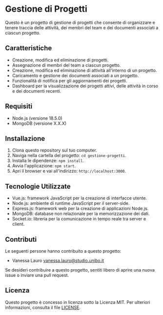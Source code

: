 # Gestione di Progetti

Questo è un progetto di gestione di progetti che consente di organizzare e tenere traccia delle attività, dei membri del team e dei documenti associati a ciascun progetto.

## Caratteristiche

- Creazione, modifica ed eliminazione di progetti.
- Assegnazione di membri del team a ciascun progetto.
- Creazione, modifica ed eliminazione di attività all'interno di un progetto.
- Caricamento e gestione dei documenti associati a un progetto.
- Funzionalità di notifica per gli aggiornamenti dei progetti.
- Dashboard per la visualizzazione dei progetti attivi, delle attività in corso e dei documenti recenti.

## Requisiti

- Node.js (versione 18.5.0)
- MongoDB (versione X.X.X)

## Installazione

1. Clona questo repository sul tuo computer.
2. Naviga nella cartella del progetto: `cd gestione-progetti`.
3. Installa le dipendenze: `npm install`.
4. Avvia l'applicazione: `npm start`.
5. Apri il browser e vai all'indirizzo: `http://localhost:3000`.

## Tecnologie Utilizzate

- Vue.js: framework JavaScript per la creazione di interfacce utente.
- Node.js: ambiente di runtime JavaScript per il server-side.
- Express.js: framework web per la creazione di applicazioni Node.js.
- MongoDB: database non relazionale per la memorizzazione dei dati.
- Socket.io: libreria per la comunicazione in tempo reale tra server e client.

## Contributi

Le seguenti persone hanno contribuito a questo progetto:

- Vanessa Lauro vanessa.lauro@studio.unibo.it
  
Se desideri contribuire a questo progetto, sentiti libero di aprire una nuova issue o inviare una pull request.

## Licenza

Questo progetto è concesso in licenza sotto la Licenza MIT. Per ulteriori informazioni, consulta il file [LICENSE](LICENSE).

